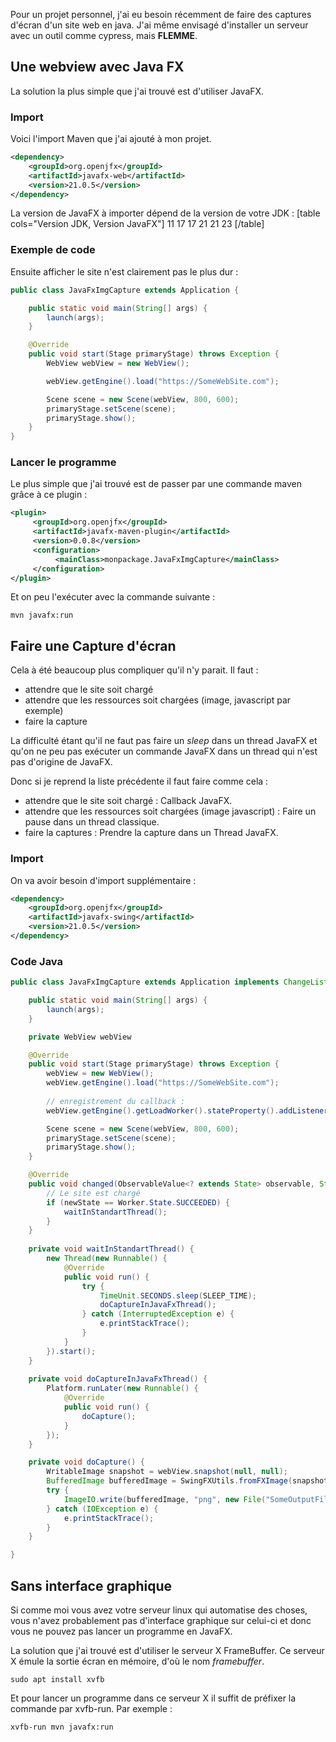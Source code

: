 Pour un projet personnel, j'ai eu besoin récemment de faire des captures d'écran d'un site web en java.
J'ai même envisagé d'installer un serveur avec un outil comme cypress, mais __FLEMME__.

## Une webview avec Java FX

La solution la plus simple que j'ai trouvé est d'utiliser JavaFX. 

### Import

Voici l'import Maven que j'ai ajouté à mon projet.

~~~xml
<dependency>
    <groupId>org.openjfx</groupId>
    <artifactId>javafx-web</artifactId>
    <version>21.0.5</version>
</dependency>
~~~

La version de JavaFX à importer dépend de la version de votre JDK : 
[table cols="Version JDK, Version JavaFX"]
11	17
17	21
21	23
[/table]

### Exemple de code

Ensuite afficher le site n'est clairement pas le plus dur : 

~~~java
public class JavaFxImgCapture extends Application {

    public static void main(String[] args) {
        launch(args);
    }

    @Override
    public void start(Stage primaryStage) throws Exception {
        WebView webView = new WebView();

        webView.getEngine().load("https://SomeWebSite.com");

        Scene scene = new Scene(webView, 800, 600);
        primaryStage.setScene(scene);
        primaryStage.show();
    }
}
~~~

### Lancer le programme 

Le plus simple que j'ai trouvé est de passer par une commande maven grâce à ce plugin : 

~~~xml 
<plugin>
     <groupId>org.openjfx</groupId>
     <artifactId>javafx-maven-plugin</artifactId>
     <version>0.0.8</version>
     <configuration>
          <mainClass>monpackage.JavaFxImgCapture</mainClass>
     </configuration>
</plugin>
~~~

Et on peu l'exécuter avec la commande suivante : 

~~~shell
mvn javafx:run
~~~

## Faire une Capture d'écran

Cela à été beaucoup plus compliquer qu'il n'y parait. Il faut : 
- attendre que le site soit chargé
- attendre que les ressources soit chargées (image, javascript par exemple)
- faire la capture

La difficulté étant qu'il ne faut pas faire un _sleep_ dans un thread JavaFX et qu'on ne peu pas exécuter un commande JavaFX dans un thread qui n'est pas d'origine de JavaFX.

Donc si je reprend la liste précédente il faut faire comme cela : 
- attendre que le site soit chargé : Callback JavaFX.
- attendre que les ressources soit chargées (image javascript) : Faire un pause dans un thread classique.
- faire la captures : Prendre la capture dans un Thread JavaFX. 

### Import

On va avoir besoin d'import supplémentaire : 

~~~xml
<dependency>
    <groupId>org.openjfx</groupId>
    <artifactId>javafx-swing</artifactId>
    <version>21.0.5</version>
</dependency>
~~~

### Code Java

~~~java
public class JavaFxImgCapture extends Application implements ChangeListener<Worker.State> {

    public static void main(String[] args) {
        launch(args);
    }

    private WebView webView

    @Override
    public void start(Stage primaryStage) throws Exception {
        webView = new WebView();
        webView.getEngine().load("https://SomeWebSite.com");
        
        // enregistrement du callback :
        webView.getEngine().getLoadWorker().stateProperty().addListener(this);

        Scene scene = new Scene(webView, 800, 600);
        primaryStage.setScene(scene);
        primaryStage.show();
    }

    @Override
    public void changed(ObservableValue<? extends State> observable, State oldState, State newState) {
        // Le site est chargé
        if (newState == Worker.State.SUCCEEDED) {
            waitInStandartThread();
        }
    }
    
    private void waitInStandartThread() {
        new Thread(new Runnable() {
            @Override
            public void run() {
                try {
                    TimeUnit.SECONDS.sleep(SLEEP_TIME);
                    doCaptureInJavaFxThread();
                } catch (InterruptedException e) {
                    e.printStackTrace();
                }
            }
        }).start();
    }
    
    private void doCaptureInJavaFxThread() {
        Platform.runLater(new Runnable() {
            @Override
            public void run() {
                doCapture();
            }
        });
    }

    private void doCapture() {
        WritableImage snapshot = webView.snapshot(null, null);
        BufferedImage bufferedImage = SwingFXUtils.fromFXImage(snapshot, null);
        try {
            ImageIO.write(bufferedImage, "png", new File("SomeOutputFile.png"));
        } catch (IOException e) {
            e.printStackTrace();
        }
    }

}
~~~


## Sans interface graphique

Si comme moi vous avez votre serveur linux qui automatise des choses, 
vous n'avez probablement pas d'interface graphique sur celui-ci et donc vous ne pouvez 
pas lancer un programme en JavaFX. 

La solution que j'ai trouvé est d'utiliser le serveur X FrameBuffer. 
Ce serveur X émule la sortie écran en mémoire, d'où le nom _framebuffer_.

~~~shell
sudo apt install xvfb
~~~

Et pour lancer un programme dans ce serveur X il suffit de préfixer la commande par xvfb-run. Par exemple : 

~~~shell
xvfb-run mvn javafx:run
~~~
